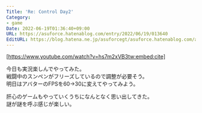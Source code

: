 ```yaml
---
Title: 'Re: Control Day2'
Category:
- game
Date: 2022-06-19T01:36:40+09:00
URL: https://asuforce.hatenablog.com/entry/2022/06/19/013640
EditURL: https://blog.hatena.ne.jp/asuforcegt/asuforce.hatenablog.com/atom/entry/13574176438103505502
---
```


[https://www.youtube.com/watch?v=hs7m2xVB3tw:embed:cite]

今日も実況楽しんでやってみた。  
戦闘中のスンペンがフリーズしているので調整が必要そう。  
明日はアバターのFPSを60->30に変えてやってみよう。  

肝心のゲームもやっていくうちになんとなく思い出してきた。  
謎が謎を呼ぶ感じが楽しい。
